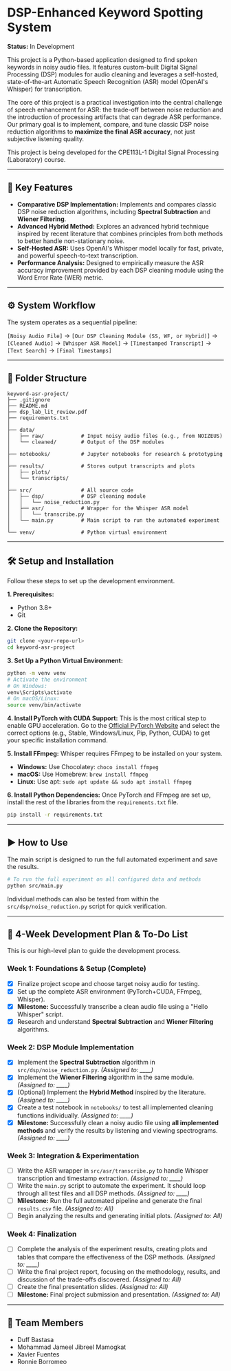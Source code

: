 # DSP-Enhanced Keyword Spotting System

**Status:** In Development

This project is a Python-based application designed to find spoken keywords in noisy audio files. It features custom-built Digital Signal Processing (DSP) modules for audio cleaning and leverages a self-hosted, state-of-the-art Automatic Speech Recognition (ASR) model (OpenAI's Whisper) for transcription.

The core of this project is a practical investigation into the central challenge of speech enhancement for ASR: the trade-off between noise reduction and the introduction of processing artifacts that can degrade ASR performance. Our primary goal is to implement, compare, and tune classic DSP noise reduction algorithms to **maximize the final ASR accuracy**, not just subjective listening quality.

This project is being developed for the CPE113L-1 Digital Signal Processing (Laboratory) course.

---

## 🚀 Key Features

* **Comparative DSP Implementation:** Implements and compares classic DSP noise reduction algorithms, including **Spectral Subtraction** and **Wiener Filtering**.
* **Advanced Hybrid Method:** Explores an advanced hybrid technique inspired by recent literature that combines principles from both methods to better handle non-stationary noise.
* **Self-Hosted ASR:** Uses OpenAI's Whisper model locally for fast, private, and powerful speech-to-text transcription.
* **Performance Analysis:** Designed to empirically measure the ASR accuracy improvement provided by each DSP cleaning module using the Word Error Rate (WER) metric.

---

## ⚙️ System Workflow

The system operates as a sequential pipeline:

`[Noisy Audio File]` → `[Our DSP Cleaning Module (SS, WF, or Hybrid)]` → `[Cleaned Audio]` → `[Whisper ASR Model]` → `[Timestamped Transcript]` → `[Text Search]` → `[Final Timestamps]`

---

## 📂 Folder Structure

```
keyword-asr-project/
├── .gitignore
├── README.md
├── dsp_lab_lit_review.pdf
├── requirements.txt
│
├── data/
│   ├── raw/            # Input noisy audio files (e.g., from NOIZEUS)
│   └── cleaned/        # Output of the DSP modules
│
├── notebooks/          # Jupyter notebooks for research & prototyping
│
├── results/            # Stores output transcripts and plots
│   ├── plots/
│   └── transcripts/
│
├── src/                # All source code
│   ├── dsp/            # DSP cleaning module
│   │   └── noise_reduction.py
│   ├── asr/            # Wrapper for the Whisper ASR model
│   │   └── transcribe.py
│   └── main.py         # Main script to run the automated experiment
│
└── venv/               # Python virtual environment
```

---

## 🛠️ Setup and Installation

Follow these steps to set up the development environment.

**1. Prerequisites:**
* Python 3.8+
* Git

**2. Clone the Repository:**
```bash
git clone <your-repo-url>
cd keyword-asr-project
```

**3. Set Up a Python Virtual Environment:**
```bash
python -m venv venv
# Activate the environment
# On Windows:
venv\Scripts\activate
# On macOS/Linux:
source venv/bin/activate
```

**4. Install PyTorch with CUDA Support:**
This is the most critical step to enable GPU acceleration. Go to the [Official PyTorch Website](https://pytorch.org/get-started/locally/) and select the correct options (e.g., Stable, Windows/Linux, Pip, Python, CUDA) to get your specific installation command.

**5. Install FFmpeg:**
Whisper requires FFmpeg to be installed on your system.
* **Windows:** Use Chocolatey: `choco install ffmpeg`
* **macOS:** Use Homebrew: `brew install ffmpeg`
* **Linux:** Use apt: `sudo apt update && sudo apt install ffmpeg`

**6. Install Python Dependencies:**
Once PyTorch and FFmpeg are set up, install the rest of the libraries from the `requirements.txt` file.
```bash
pip install -r requirements.txt
```

---

## ▶️ How to Use

The main script is designed to run the full automated experiment and save the results.

```bash
# To run the full experiment on all configured data and methods
python src/main.py
```

Individual methods can also be tested from within the `src/dsp/noise_reduction.py` script for quick verification.

---

## 📝 4-Week Development Plan & To-Do List

This is our high-level plan to guide the development process.

### **Week 1: Foundations & Setup (Complete)**
- [x] Finalize project scope and choose target noisy audio for testing.
- [x] Set up the complete ASR environment (PyTorch+CUDA, FFmpeg, Whisper).
- [x] **Milestone:** Successfully transcribe a clean audio file using a "Hello Whisper" script.
- [x] Research and understand **Spectral Subtraction** and **Wiener Filtering** algorithms.

### **Week 2: DSP Module Implementation**
- [x] Implement the **Spectral Subtraction** algorithm in `src/dsp/noise_reduction.py`. *(Assigned to: ____)*
- [x] Implement the **Wiener Filtering** algorithm in the same module. *(Assigned to: ____)*
- [x] (Optional) Implement the **Hybrid Method** inspired by the literature. *(Assigned to: ____)*
- [x] Create a test notebook in `notebooks/` to test all implemented cleaning functions individually. *(Assigned to: ____)*
- [x] **Milestone:** Successfully clean a noisy audio file using **all implemented methods** and verify the results by listening and viewing spectrograms. *(Assigned to: ____)*

### **Week 3: Integration & Experimentation**
- [ ] Write the ASR wrapper in `src/asr/transcribe.py` to handle Whisper transcription and timestamp extraction. *(Assigned to: ____)*
- [ ] Write the `main.py` script to automate the experiment. It should loop through all test files and all DSP methods. *(Assigned to: ____)*
- [ ] **Milestone:** Run the full automated pipeline and generate the final `results.csv` file. *(Assigned to: All)*
- [ ] Begin analyzing the results and generating initial plots. *(Assigned to: All)*

### **Week 4: Finalization**
- [ ] Complete the analysis of the experiment results, creating plots and tables that compare the effectiveness of the DSP methods. *(Assigned to: ____)*
- [ ] Write the final project report, focusing on the methodology, results, and discussion of the trade-offs discovered. *(Assigned to: All)*
- [ ] Create the final presentation slides. *(Assigned to: All)*
- [ ] **Milestone:** Final project submission and presentation. *(Assigned to: All)*

---

## 👥 Team Members

* Duff Bastasa
* Mohammad Jameel Jibreel Mamogkat
* Xavier Fuentes
* Ronnie Borromeo